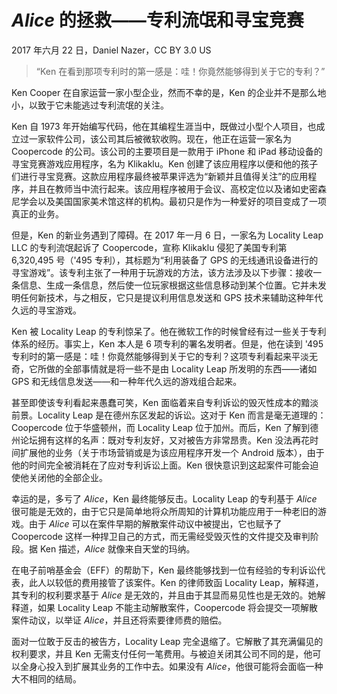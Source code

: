# _Alice_ 的拯救——专利流氓和寻宝竞赛

2017 年六月 22 日，Daniel Nazer，CC BY 3.0 US

> “Ken 在看到那项专利时的第一感是：哇！你竟然能够得到关于它的专利？”

Ken Cooper 在自家运营一家小型企业，然而不幸的是，Ken 的企业并不是那么地小，以致于它未能逃过专利流氓的关注。

Ken 自 1973 年开始编写代码，他在其编程生涯当中，既做过小型个人项目，也成立过一家软件公司，该公司其后被微软收购。现在，他正在运营一家名为 Coopercode 的公司。该公司的主要项目是一款用于 iPhone 和 iPad 移动设备的寻宝竞赛游戏应用程序，名为 Klikaklu。Ken 创建了该应用程序以便和他的孩子们进行寻宝竞赛。这款应用程序最终被苹果评选为“新颖并且值得关注”的应用程序，并且在教师当中流行起来。该应用程序被用于会议、高校定位以及诸如史密森尼学会以及美国国家美术馆这样的机构。最初只是作为一种爱好的项目变成了一项真正的业务。

但是，Ken 的新业务遇到了障碍。在 2017 年一月 6 日，一家名为 Locality Leap LLC 的专利流氓起诉了 Coopercode，宣称 Klikaklu 侵犯了美国专利第 6,320,495 号（'495 专利），其标题为“利用装备了 GPS 的无线通讯设备进行的寻宝游戏”。该专利主张了一种用于玩游戏的方法，该方法涉及以下步骤：接收一条信息、生成一条信息，然后使一位玩家根据这些信息移动到某个位置。它并未发明任何新技术，与之相反，它只是提议利用信息发送和 GPS 技术来辅助这种年代久远的寻宝游戏。

Ken 被 Locality Leap 的专利惊呆了。他在微软工作的时候曾经有过一些关于专利体系的经历。事实上，Ken 本人是 6 项专利的署名发明者。但是，他在读到 '495 专利时的第一感是：哇！你竟然能够得到关于它的专利？这项专利看起来平淡无奇，它所做的全部事情就是将一些不是由 Locality Leap 所发明的东西——诸如 GPS 和无线信息发送——和一种年代久远的游戏组合起来。

甚至即使该专利看起来愚蠢可笑，Ken 面临着来自专利诉讼的毁灭性成本的黯淡前景。Locality Leap 是在德州东区发起的诉讼。这对于 Ken 而言是毫无道理的：Coopercode 位于华盛顿州，而 Locality Leap 位于加州。而后，Ken 了解到德州论坛拥有这样的名声：既对专利友好，又对被告方非常昂贵。Ken 没法再花时间扩展他的业务（关于市场营销或是为该应用程序开发一个 Android 版本），由于他的时间完全被消耗在了应对专利诉讼上面。Ken 很快意识到这起案件可能会迫使他关闭他的全部企业。

幸运的是，多亏了 _Alice_，Ken 最终能够反击。Locality Leap 的专利基于 _Alice_ 很可能是无效的，由于它只是简单地将众所周知的计算机功能应用于一种老旧的游戏。由于 _Alice_ 可以在案件早期的解散案件动议中被提出，它也赋予了 Coopercode 这样一种捍卫自己的方式，而无需经受毁灭性的文件提交及审判阶段。据 Ken 描述，_Alice_ 就像来自天堂的玛纳。

在电子前哨基金会（EFF）的帮助下，Ken 最终能够找到一位有经验的专利诉讼代表，此人以较低的费用接管了该案件。Ken 的律师致函 Locality Leap，解释道，其专利的权利要求基于 _Alice_ 是无效的，并且由于其显而易见性也是无效的。她解释道，如果 Locality Leap 不能主动解散案件，Coopercode 将会提交一项解散案件动议，以举证 _Alice_，并且还将索要律师费的赔偿。

面对一位敢于反击的被告方，Locality Leap 完全退缩了。它解散了其充满偏见的权利要求，并且 Ken 无需支付任何一笔费用。与被迫关闭其公司不同的是，他可以全身心投入到扩展其业务的工作中去。如果没有 _Alice_，他很可能将会面临一种大不相同的结局。
